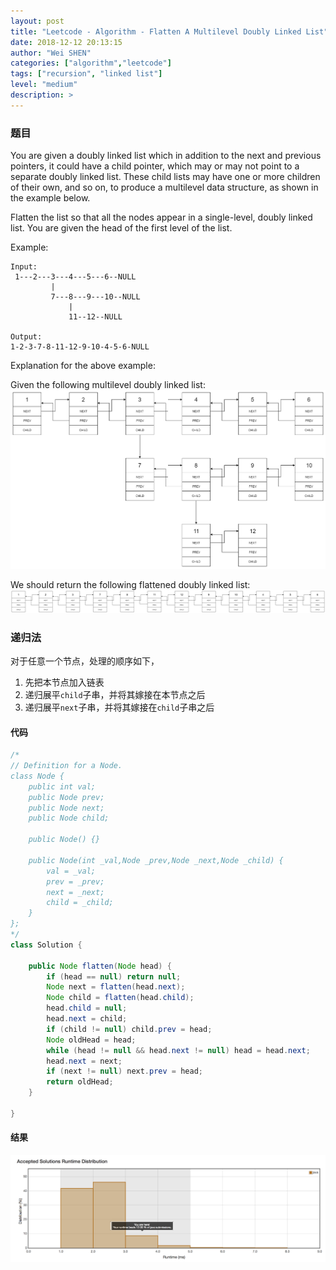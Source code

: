 ```yaml
---
layout: post
title: "Leetcode - Algorithm - Flatten A Multilevel Doubly Linked List"
date: 2018-12-12 20:13:15
author: "Wei SHEN"
categories: ["algorithm","leetcode"]
tags: ["recursion", "linked list"]
level: "medium"
description: >
---
```


### 题目
You are given a doubly linked list which in addition to the next and previous pointers, it could have a child pointer, which may or may not point to a separate doubly linked list. These child lists may have one or more children of their own, and so on, to produce a multilevel data structure, as shown in the example below.

Flatten the list so that all the nodes appear in a single-level, doubly linked list. You are given the head of the first level of the list.

Example:
```
Input:
 1---2---3---4---5---6--NULL
         |
         7---8---9---10--NULL
             |
             11--12--NULL

Output:
1-2-3-7-8-11-12-9-10-4-5-6-NULL
```

Explanation for the above example:

Given the following multilevel doubly linked list:
![flatten-a-multilevel-doubly-linked-list](/images/leetcode/multilevellinkedlist-1.png)

We should return the following flattened doubly linked list:
![flatten-a-multilevel-doubly-linked-list](/images/leetcode/multilevellinkedlistflattened.png)

### 递归法
对于任意一个节点，处理的顺序如下，
1. 先把本节点加入链表
2. 递归展平`child`子串，并将其嫁接在本节点之后
3. 递归展平`next`子串，并将其嫁接在`child`子串之后

#### 代码
```java
/*
// Definition for a Node.
class Node {
    public int val;
    public Node prev;
    public Node next;
    public Node child;

    public Node() {}

    public Node(int _val,Node _prev,Node _next,Node _child) {
        val = _val;
        prev = _prev;
        next = _next;
        child = _child;
    }
};
*/
class Solution {

    public Node flatten(Node head) {
        if (head == null) return null;
        Node next = flatten(head.next);
        Node child = flatten(head.child);
        head.child = null;
        head.next = child;
        if (child != null) child.prev = head;
        Node oldHead = head;
        while (head != null && head.next != null) head = head.next;
        head.next = next;
        if (next != null) next.prev = head;
        return oldHead;
    }

}
```

#### 结果
![flatten-a-multilevel-doubly-linked-list-1](/images/leetcode/flatten-a-multilevel-doubly-linked-list-1.png)

